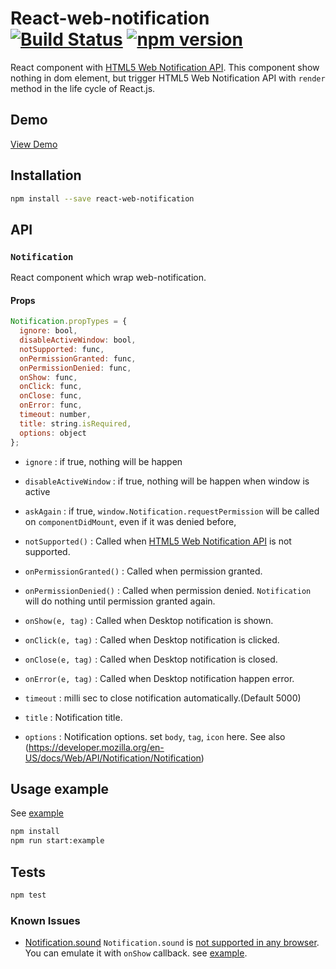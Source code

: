# React-web-notification [![Build Status](https://travis-ci.org/georgeOsdDev/react-web-notification.svg?branch=develop)](https://travis-ci.org/georgeOsdDev/react-web-notification) [![npm version](https://badge.fury.io/js/react-web-notification.svg)](http://badge.fury.io/js/react-web-notification)

React component with [HTML5 Web Notification API](https://developer.mozilla.org/en/docs/Web/API/notification).
This component show nothing in dom element, but trigger HTML5 Web Notification API with `render` method in the life cycle of React.js.

## Demo

[View Demo](http://georgeosddev.github.io/react-web-notification/example/)

## Installation

```bash
npm install --save react-web-notification
```

## API

### `Notification`

React component which wrap web-notification.

#### Props

```javascript
Notification.propTypes = {
  ignore: bool,
  disableActiveWindow: bool,
  notSupported: func,
  onPermissionGranted: func,
  onPermissionDenied: func,
  onShow: func,
  onClick: func,
  onClose: func,
  onError: func,
  timeout: number,
  title: string.isRequired,
  options: object
};

```

* `ignore` : if true, nothing will be happen

* `disableActiveWindow` : if true, nothing will be happen when window is active

* `askAgain` : if true, `window.Notification.requestPermission` will be called on `componentDidMount`, even if it was denied before,

* `notSupported()` : Called when [HTML5 Web Notification API](https://developer.mozilla.org/en/docs/Web/API/notification) is not supported.

* `onPermissionGranted()` : Called when permission granted.

* `onPermissionDenied()` : Called when permission denied. `Notification` will do nothing until permission granted again.

* `onShow(e, tag)` : Called when Desktop notification is shown.

* `onClick(e, tag)` : Called when Desktop notification is clicked.

* `onClose(e, tag)` : Called when Desktop notification is closed.

* `onError(e, tag)` : Called when Desktop notification happen error.

* `timeout` : milli sec to close notification automatically.(Default 5000)

* `title` : Notification title.

* `options` : Notification options. set `body`, `tag`, `icon` here.
  See also (https://developer.mozilla.org/en-US/docs/Web/API/Notification/Notification)


## Usage example

See  [example](https://github.com/georgeOsdDev/react-web-notification/tree/develop/example)

```bash
npm install
npm run start:example
```

## Tests

```bash
npm test
```


### Known Issues

 * [Notification.sound](https://github.com/georgeOsdDev/react-web-notification/issues/13)
  `Notification.sound` is [not supported in any browser](https://developer.mozilla.org/en/docs/Web/API/notification/sound#Browser_compatibility).
  You can emulate it with `onShow` callback. see [example](https://github.com/georgeOsdDev/react-web-notification/tree/develop/example).

